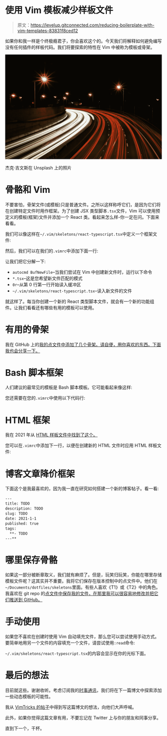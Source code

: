 # 使用 Vim 模板减少样板文件

> 原文：<https://levelup.gitconnected.com/reducing-boilerplate-with-vim-templates-83831f8ced12>

如果你和我一样是个终极瘾君子，你会喜欢这个的。今天我们将解释如何避免编写没有任何插件的样板代码。我们将要探索的特性在 Vim 中被称为模板或骨架。

![](img/3f8753c3a294429f29b95b673685fa2e.png)

杰克·吉文斯在 Unsplash 上的照片

# 骨骼和 Vim

不要害怕，骨架文件(或模板)只是普通文件。之所以这样称呼它们，是因为它们将在创建特定文件时用作框架。为了创建 JSX 类型脚本`.tsx`文件，Vim 可以使用预定义的模板(框架)文件并添加一个 React 类。看起来怎么样-你一定在问。下面来看看。

我们可以像这样在`~/.vim/skeletons/react-typescript.tsx`中定义一个框架文件:

然后，我们可以在我们的`.vimrc`中添加下面一行:

让我们把它分解一下:

*   `autocmd BufNewFile`–当我们尝试在 Vim 中创建新文件时，运行以下命令
*   `*.tsx`–这是您希望新文件匹配的模式
*   `0r`–从第 0 行第一行开始读入缓冲区
*   `~/.vim/skeletons/react-typescript.tsx`–读入新文件的文件

就这样了。每当你创建一个新的 React 类型脚本文件，就会有一个新的功能组件。让我们看看还有哪些有用的模板可以使用。

# 有用的骨架

我在 GitHub 上的[我的点文件中添加了几个骨架。请自便，用你喜欢的东西。下面我也会分享一下。](https://github.com/nikolalsvk/dotfiles/)

# Bash 脚本框架

人们建议的最常见的模板是 Bash 脚本模板。它可能看起来像这样:

您还需要在您的`.vimrc`中使用以下代码行:

# HTML 框架

我在 2021 年从 [HTML 样板文件中找到了这个。](https://www.matuzo.at/blog/html-boilerplate/)

您可以在`.vimrc`中添加下一行，以便在创建新的 HTML 文件时应用 HTML 样板文件:

# 博客文章降价框架

下面这个是我最喜欢的，因为我一直在研究如何搭建一个新的博客帖子。看一看:

```
---
title: TODO
description: TODO
slug: TODO
date: 2021-1-1
published: true
tags:
  **- TODO
---**
```

# 哪里保存骨骼

如果这一部分被断章取义，我们就有麻烦了。但是，玩笑归玩笑，你能在哪里存储模板文件呢？这其实并不重要。我将它们保存在版本控制中的点文件中。他们在`~/Documents/dotfiles/skeletons`里面。有些人喜欢《T1》或《T2》中的角色。我喜欢在 git repo 的[点文件中保存我的文件，在那里我可以很容易地修改并把它们推送到 GitHub。](https://github.com/nikolalsvk/dotfiles/)

# 手动使用

如果您不喜欢在创建时使用 Vim 自动填充文件，那么您可以尝试使用手动方式。要简单地用另一个文件的内容填充一个文件，请尝试使用`:read`命令:

`~/.vim/skeletons/react-typescript.tsx`的内容会显示在你的光标下面。

# 最后的想法

目前就这些。谢谢收听。考虑订阅我的[时事通讯](https://pragmaticpineapple.com/newsletter)，我们将在下一篇博文中探索添加一些动态模板的可能性。

我从 [VimTricks 的帖子](https://vimtricks.com/p/automated-file-templates/)中得到写这篇博文的想法，向他们大声呼喊。

此外，如果你觉得这篇文章有用，不要忘记在 Twitter 上与你的朋友和同事分享。

直到下一个，干杯。